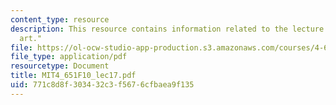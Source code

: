 ```yaml
---
content_type: resource
description: This resource contains information related to the lecture "early conceptual
  art."
file: https://ol-ocw-studio-app-production.s3.amazonaws.com/courses/4-651-art-since-1940-fall-2010/771c8d8f303432c3f5676cfbaea9f135_MIT4_651F10_lec17.pdf
file_type: application/pdf
resourcetype: Document
title: MIT4_651F10_lec17.pdf
uid: 771c8d8f-3034-32c3-f567-6cfbaea9f135
---
```

